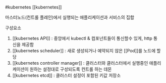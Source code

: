#kubernetes 
[[kubernetes]]

마스터노드(컨트롤 플레인)에서 실행되는 애플리케이션과 서비스의 집합

구성요소 
1. [[kubernetes API]] : 중앙에서 kubectl & 컴포넌트들이 통신할수 있게, http 통신을 제공함
2. [[kubernetes scheduler]] :  새로 생성되거나 예약되지 않은 [[Pod]]를 노드에 할당
3. [[kubernetes controller manager]] : 클러스터와 클러스터에서 실행중인 애플리케이션이 원하는 설정대로 구성되도록 컨트롤 하는 데몬
4. [[kubernetes etcd]] : 클러스터 설정이 포함된  키값 저장소

